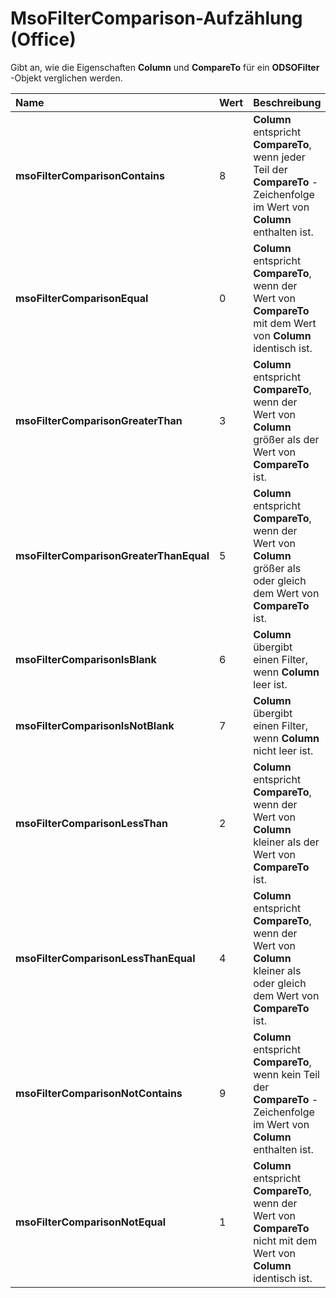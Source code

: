 
# MsoFilterComparison-Aufzählung (Office)

Gibt an, wie die Eigenschaften  **Column** und **CompareTo** für ein **ODSOFilter** -Objekt verglichen werden.



|**Name**|**Wert**|**Beschreibung**|
|:-----|:-----|:-----|
|**msoFilterComparisonContains**|8|**Column** entspricht **CompareTo**, wenn jeder Teil der **CompareTo** -Zeichenfolge im Wert von **Column** enthalten ist.|
|**msoFilterComparisonEqual**|0|**Column** entspricht **CompareTo**, wenn der Wert von **CompareTo** mit dem Wert von **Column** identisch ist.|
|**msoFilterComparisonGreaterThan**|3|**Column** entspricht **CompareTo**, wenn der Wert von **Column** größer als der Wert von **CompareTo** ist.|
|**msoFilterComparisonGreaterThanEqual**|5|**Column** entspricht **CompareTo**, wenn der Wert von **Column** größer als oder gleich dem Wert von **CompareTo** ist.|
|**msoFilterComparisonIsBlank**|6|**Column** übergibt einen Filter, wenn **Column** leer ist.|
|**msoFilterComparisonIsNotBlank**|7|**Column** übergibt einen Filter, wenn **Column** nicht leer ist.|
|**msoFilterComparisonLessThan**|2|**Column** entspricht **CompareTo**, wenn der Wert von **Column** kleiner als der Wert von **CompareTo** ist.|
|**msoFilterComparisonLessThanEqual**|4|**Column** entspricht **CompareTo**, wenn der Wert von **Column** kleiner als oder gleich dem Wert von **CompareTo** ist.|
|**msoFilterComparisonNotContains**|9|**Column** entspricht **CompareTo**, wenn kein Teil der **CompareTo** -Zeichenfolge im Wert von **Column** enthalten ist.|
|**msoFilterComparisonNotEqual**|1|**Column** entspricht **CompareTo**, wenn der Wert von **CompareTo** nicht mit dem Wert von **Column** identisch ist.|
